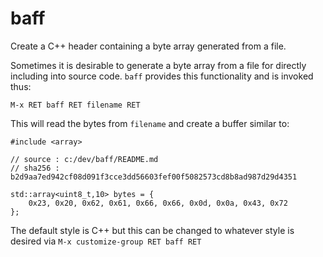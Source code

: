 # baff
Create a C++ header containing a byte array generated from a file.

Sometimes it is desirable to generate a byte array from a file for directly including into source code.  `baff` provides this functionality and is invoked thus: 

```
M-x RET baff RET filename RET
```

This will read the bytes from `filename` and create a buffer similar to:

````
#include <array>

// source : c:/dev/baff/README.md
// sha256 : b2d9aa7ed942cf08d091f3cce3dd56603fef00f5082573cd8b8ad987d29d4351

std::array<uint8_t,10> bytes = {
    0x23, 0x20, 0x62, 0x61, 0x66, 0x66, 0x0d, 0x0a, 0x43, 0x72 
};
````

The default style is C++ but this can be changed to whatever style is desired via `M-x customize-group RET baff RET`
